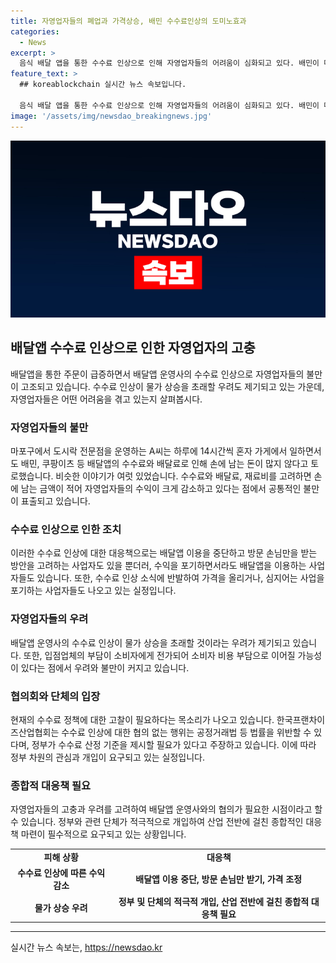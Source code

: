 ```yaml
---
title: 자영업자들의 폐업과 가격상승, 배민 수수료인상의 도미노효과
categories:
  - News
excerpt: >
  음식 배달 앱을 통한 수수료 인상으로 인해 자영업자들의 어려움이 심화되고 있다. 배민이 다음 달 9일부터 배달 중개 수수료를 9.8%로 3%포인트 인상하기로 한 것에 대한 불만이 커지고 있는 가운데, 자영업자들은 수익을 크게 남기지 못하고 있다고 토로하고 있다. 이로 인해 배달 전문점을 닫거나 음식가격을 올리는 등의 대책을 모색 중이며, 수수료 인상이 물가 상승을 초래할 우려도 제기되고 있다. 이에 대한 반발이 높아지고 있으며, 관련 단체들은 수수료율에 대한 규제나 협의를 통한 해결책 모색이 필요하다고 주장하고 있다.
feature_text: >
  ## koreablockchain 실시간 뉴스 속보입니다.

  음식 배달 앱을 통한 수수료 인상으로 인해 자영업자들의 어려움이 심화되고 있다. 배민이 다음 달 9일부터 배달 중개 수수료를 9.8%로 3%포인트 인상하기로 한 것에 대한 불만이 커지고 있는 가운데, 자영업자들은 수익을 크게 남기지 못하고 있다고 토로하고 있다. 이로 인해 배달 전문점을 닫거나 음식가격을 올리는 등의 대책을 모색 중이며, 수수료 인상이 물가 상승을 초래할 우려도 제기되고 있다. 이에 대한 반발이 높아지고 있으며, 관련 단체들은 수수료율에 대한 규제나 협의를 통한 해결책 모색이 필요하다고 주장하고 있다.
image: '/assets/img/newsdao_breakingnews.jpg'
---
```


<p><img src="/assets/img/newsdao_breakingnews.jpg" alt="koreablockchain 속보" /></p>

<h2 data-ke-size="size26">배달앱 수수료 인상으로 인한 자영업자의 고충</h2>

<p data-ke-size="size16">배달앱을 통한 주문이 급증하면서 배달앱 운영사의 수수료 인상으로 자영업자들의 불만이 고조되고 있습니다. 수수료 인상이 물가 상승을 초래할 우려도 제기되고 있는 가운데, 자영업자들은 어떤 어려움을 겪고 있는지 살펴봅시다.</p>

<h3>자영업자들의 불만</h3>

<p data-ke-size="size16">마포구에서 도시락 전문점을 운영하는 A씨는 하루에 14시간씩 혼자 가게에서 일하면서도 배민, 쿠팡이츠 등 배달앱의 수수료와 배달료로 인해 손에 남는 돈이 많지 않다고 토로했습니다. 비슷한 이야기가 여럿 있었습니다. 수수료와 배달료, 재료비를 고려하면 손에 남는 금액이 적어 자영업자들의 수익이 크게 감소하고 있다는 점에서 공통적인 불만이 표출되고 있습니다.</p>

<h3>수수료 인상으로 인한 조치</h3>

<p data-ke-size="size16">이러한 수수료 인상에 대한 대응책으로는 배달앱 이용을 중단하고 방문 손님만을 받는 방안을 고려하는 사업자도 있을 뿐더러, 수익을 포기하면서라도 배달앱을 이용하는 사업자들도 있습니다. 또한, 수수료 인상 소식에 반발하여 가격을 올리거나, 심지어는 사업을 포기하는 사업자들도 나오고 있는 실정입니다.</p>

<h3>자영업자들의 우려</h3>

<p data-ke-size="size16">배달앱 운영사의 수수료 인상이 물가 상승을 초래할 것이라는 우려가 제기되고 있습니다. 또한, 입점업체의 부담이 소비자에게 전가되어 소비자 비용 부담으로 이어질 가능성이 있다는 점에서 우려와 불만이 커지고 있습니다.</p>

<h3>협의회와 단체의 입장</h3>

<p data-ke-size="size16">현재의 수수료 정책에 대한 고찰이 필요하다는 목소리가 나오고 있습니다. 한국프랜차이즈산업협회는 수수료 인상에 대한 협의 없는 행위는 공정거래법 등 법률을 위반할 수 있다며, 정부가 수수료 산정 기준을 제시할 필요가 있다고 주장하고 있습니다. 이에 따라 정부 차원의 관심과 개입이 요구되고 있는 실정입니다.</p>

<h3>종합적 대응책 필요</h3>

<p data-ke-size="size16">자영업자들의 고충과 우려를 고려하여 배달앱 운영사와의 협의가 필요한 시점이라고 할 수 있습니다. 정부와 관련 단체가 적극적으로 개입하여 산업 전반에 걸친 종합적인 대응책 마련이 필수적으로 요구되고 있는 상황입니다.</p>

<table>
    <tbody>
        <tr>
            <td style="text-align: center; height: 17px;"><b>피해 상황</b></td>
            <td style="text-align: center; height: 17px;"><b>대응책</b></td>
        </tr>
        <tr>
            <td style="text-align: center; height: 17px;"><b>수수료 인상에 따른 수익 감소</b></td>
            <td style="text-align: center; height: 17px;"><b>배달앱 이용 중단, 방문 손님만 받기, 가격 조정</b></td>
        </tr>
        <tr>
            <td style="text-align: center; height: 17px;"><b>물가 상승 우려</b></td>
            <td style="text-align: center; height: 17px;"><b>정부 및 단체의 적극적 개입, 산업 전반에 걸친 종합적 대응책 필요</b></td>
        </tr>
    </tbody>
</table>

<p><hr></p>
실시간 뉴스 속보는, <a href="https://newsdao.kr" rel="dofollow">https://newsdao.kr</a>


